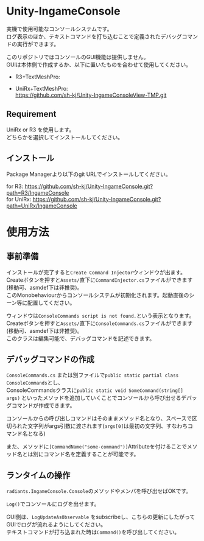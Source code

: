 # Unity-IngameConsole

実機で使用可能なコンソールシステムです。  
ログ表示のほか、テキストコマンドを打ち込むことで定義されたデバッグコマンドの実行ができます。

このリポジトリではコンソールのGUI機能は提供しません。  
GUIは本体側で作成するか、以下に置いたものを合わせて使用してください。

- R3+TextMeshPro:  

- UniRx+TextMeshPro:  
https://github.com/sh-kj/Unity-IngameConsoleView-TMP.git


## Requirement

UniRx or R3 を使用します。  
どちらかを選択してインストールしてください。

## インストール

Package Managerより以下のgit URLでインストールしてください。

for R3: https://github.com/sh-kj/Unity-IngameConsole.git?path=R3/IngameConsole  
for UniRx: https://github.com/sh-kj/Unity-IngameConsole.git?path=UniRx/IngameConsole  


# 使用方法

## 事前準備

インストールが完了すると`Create Command Injector`ウィンドウが出ます。  
Createボタンを押すと`Assets/`直下に`CommandInjector.cs`ファイルができます(移動可、asmdef下は非推奨)。  
このMonobehaviourからコンソールシステムが初期化されます。起動直後のシーン等に配置してください。

ウィンドウは`ConsoleCommands script is not found.`という表示となります。  
Createボタンを押すと`Assets/`直下に`ConsoleCommands.cs`ファイルができます(移動可、asmdef下は非推奨)。  
このクラスは編集可能で、デバッグコマンドを記述できます。

## デバッグコマンドの作成

`ConsoleCommands.cs` または別ファイルで`public static partial class ConsoleCommands`とし、  
ConsoleCommandsクラスに`public static void SomeCommand(string[] args)` といったメソッドを追加していくことでコンソールから呼び出せるデバッグコマンドが作成できます。

コンソールからの呼び出しコマンドはそのままメソッド名となり、スペースで区切られた文字列がargs引数に渡されます(`args[0]`は最初の文字列、すなわちコマンド名となる)

また、メソッドに`[CommandName("some-command")]`Attributeを付けることでメソッド名とは別にコマンド名を定義することが可能です。

## ランタイムの操作

`radiants.IngameConsole.Console`のメソッドやメンバを呼び出せばOKです。

`Log()`でコンソールにログを出せます。

GUI側は、`LogUpdateAsObservable` をsubscribeし、こちらの更新にしたがってGUIでログが流れるようにしてください。  
テキストコマンドが打ち込まれた時は`Command()`を呼び出してください。
